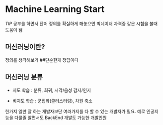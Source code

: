 # **Machine Learning Start**

*TIP*
공부를 하면서 단어 정의를 확실하게 해놓으면 빅데이터 자격증 같은 시험을 볼때 도움이 됌

## **머신러닝이란?**

 정의를 생각해보기
##단순한게 정답이다

## **머신러닝** **분류**

- 지도 학습 : 분류, 회귀, 시각/음성 감지/인지

- 비지도 학습 : 군집화(클러스터링), 차원 축소

한가지 일만 잘 하는 개발자보단 여러가지를 다 할 수 있는 개발자가 필요. 예로 인공지능을 다룰줄 알면서도 BackEnd 개발도 가능한 개발인원





